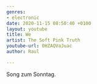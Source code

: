 ```yaml
---
genres:
- electronic
date: 2020-11-15 08:50:40 +0100
layout: youtube
title: We
artist: The Soft Pink Truth
youtube-url: 0HZAQVaJuac
author: Raul

---
```

Song zum Sonntag.